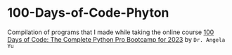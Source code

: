 # 100-Days-of-Code-Phyton
Compilation of programs that I made while taking the online course [100 Days of Code: The Complete Python Pro Bootcamp for 2023](https://www.udemy.com/course/100-days-of-code/?couponCode=OF52424) by `Dr. Angela Yu`
